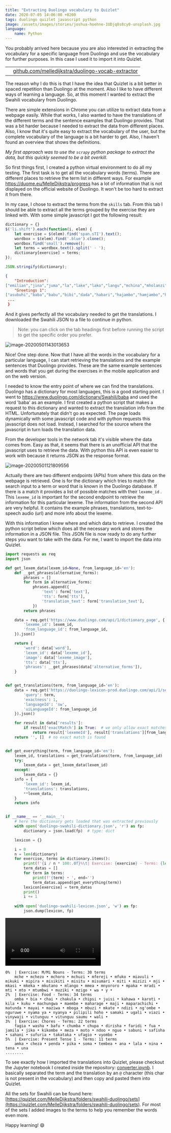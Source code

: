 ```yaml
---
title: "Extracting Duolingo vocabulary to Quizlet"
date: 2020-07-05 14:06:00 +0200
tags: duolingo quizlet javascript python
image: /assets/images/stories/joshua-hoehne-1UDjq8s8cy0-unsplash.jpg
language:
    name: Python
---
```


You probably arrived here because you are also interested in extracting the vocabulary for a specific language from Duolingo and use the vocabulary for further purposes. In this case I used it to import it into Quizlet.
<!--more-->
<table class="table table-condensed">
    <tr>
        <td><i class="mdi mdi-github-circle"></i></td>
        <td><a target="_blank" href="https://github.com/melledijkstra/duolingo-vocab-extractor">github.com/melledijkstra/duolingo-vocab-extractor</a></td>
    </tr>
</table>

The reason why I do this is that I have the idea that Quizlet is a bit better in spaced repetition than Duolingo at the moment. Also I like to have different ways of learning a language. So, at this moment I wanted to extract the Swahili vocabulary from Duolingo.

There are simple extensions in Chrome you can utilize to extract data from a webpage easily. While that works, I also wanted to have the translations of the different terms and the sentence examples that Duolingo provides. That was a bit harder because I needed to extract the data from different places. Also, I know that it's quite easy to extract the vocabulary of the user, but the complete vocabulary of the language is a bit harder to get. Also, I haven't found an overview that shows the definitions.

_My first approach was to use the `scrapy` python package to extract the data, but this quickly seemed to be a bit overkill._

So first things first, I created a python virtual environment to do all my testing. The first task is to get all the vocabulary words (terms). There are different places to retrieve the term list in different ways. For example https://duome.eu/MelleDijkstra/progress has a lot of information that is not displayed on the official website of Duolingo. It won't be too hard to extract it from there.

In my case, I chose to extract the terms from the `skills` tab. From this tab I should be able to extract all the terms grouped by the exercise they are linked with. With some simple javascript I got the following result:

```javascript
dictionary = {}
$('li.shift').each(function(i, elem) {
    let exercise = $(elem).find('span.sTI').text();
    wordbox = $(elem).find('.blue').clone();
    wordbox.find('small').remove();
    let terms = wordbox.text().split(' · ');
    dictionary[exercise] = terms;
});

JSON.stringify(dictionary); 
```

```json
{
    "Introduction": 
["emilian","jina","juma","la","lake","lako","langu","mchina","mholanzi","mimi","mkenya","mmarekani","mtanzania","nani","ni","ninyi","rehema","sisi","wachina","waholanzi","wakenya","wamarekani","wao","watanzania","wewe","yeye"],
	"Greetings 1":
["asubuhi","baba","babu","bibi","dada","habari","hajambo","hamjambo","hatujambo", ...
 ...
 }
```

And it gives perfectly all the vocabulary needed to get the translations. I downloaded the Swahili JSON to a file to continue in python.

> Note: you can click on the tab headings first before running the script to get the specific order you prefer.

![image-20200501143013653](/assets/images/story-images/image-20200501143013653.png)

Nice! One step done. Now that I have all the words in the vocabulary for a particular language, I can start retrieving the translations and the example sentences that Duolingo provides. These are the same example sentences and words that you get during the exercises in the mobile application and on the web version.

I needed to know the entry point of where we can find the translations. Duolingo has a dictionary for most languages, this is a good starting point. I went to https://www.duolingo.com/dictionary/Swahili/baba and used the word 'baba' as an example. I first created a python script that makes a request to this dictionary and wanted to extract the translation info from the HTML. Unfortunately that didn't go as expected. The page loads dynamically with some javascript code and with python requests this javascript does not load. Instead, I searched for the source where the javascript in turn loads the translation data.

From the developer tools in the network tab it's visible where the data comes from. Easy as that, it seems that there is an unofficial API that the javascript uses to retrieve the data. With python this API is even easier to work with because it returns JSON as the response format.

![image-20200501121809556](/assets/images/story-images/image-20200501121809556.png)

Actually there are two different endpoints (APIs) from where this data on the webpage is retrieved. One is for the dictionary which tries to match the search input to a term or word that is known in the Duolingo database. If there is a match it provides a list of possible matches with their `lexeme_id` . This `lexeme_id` is important for the second endpoint to retrieve the information for this particular lexeme. The information from the second API are very helpful. It contains the example phrases, translations, text-to-speech audio (url) and more info about the lexeme.

With this information I knew where and which data to retrieve. I created the python script below which does all the necessary work and stores the information in a JSON file. This JSON file is now ready to do any further steps you want to take with the data. For me, I want to import the data into Quizlet.

```python
import requests as req
import json

def get_lexem_data(lexem_id=None, from_language_id='en'):
    def __get_phrases(alternative_forms):
        phrases = []
        for form in alternative_forms:
            phrases.append({
                'text': form['text'],
                'tts': form['tts'],
                'translation_text': form['translation_text'],
            })
        return phrases

    data = req.get('https://www.duolingo.com/api/1/dictionary_page', {
        'lexeme_id': lexem_id,
        'from_language_id': from_language_id,
    }).json()

    return {
        'word': data['word'],
        'lexem_id': data['lexeme_id'],
        'image': data['lexeme_image'],
        'tts': data['tts'],
        'phrases': __get_phrases(data['alternative_forms']),
    }


def get_translations(term, from_language_id='en'):
    data = req.get('https://duolingo-lexicon-prod.duolingo.com/api/1/search', {
        'query': term,
        'exactness': 1,
        'languageId': 'sw',
        'uiLanguageId': from_language_id
    }).json()

    for result in data['results']:
        if result['exactMatch'] is True:  # we only allow exact matches
            return result['lexemeId'], result['translations'][from_language_id]
    return '', []  # no exact match is found


def get_everything(term, from_language_id='en'):
    lexem_id, translations = get_translations(term, from_language_id)
    try:
        lexem_data = get_lexem_data(lexem_id)
    except:
        lexem_data = {}
    info = {
        'lexem_id': lexem_id,
        'translations': translations,
        **lexem_data,
    }
    return info


if __name__ == '__main__':
    # here the dictionary gets loaded that was extracted previously
    with open('duolingo-swahili-dictionary.json', 'r') as fp:
        dictionary = json.load(fp)  # type: dict

    lexicon = {}

    i = 0
    n = len(dictionary)
    for exercise, terms in dictionary.items():
        print(f'{i / n * 100:.0f}%\t| Exercise: {exercise} - Terms: {len(terms)} terms\n\t', end='')
        term_datas = []
        for term in terms:
            print(f'{term} • ', end='')
            term_datas.append(get_everything(term))
        lexicon[exercise] = term_datas
        print()
        i += 1
    
    with open('duolingo-swahili-lexicon.json', 'w') as fp:
        json.dump(lexicon, fp)
```

<div class="embed-responsive margin-tb-20 embed-responsive-16by9">
    <video controls="controls">
      <source src="/assets/images/story-images/video-duolingo-extract.mp4" type="video/mp4" />
      Your browser does not support the video tag.
    </video>
</div>


```
0%	| Exercise: M/Mi Nouns - Terms: 30 terms
	mche • mchezo • mchoro • mchuzi • mfereji • mfuko • miavuli • mikuki • mipira • misikiti • misitu • misumari • miti • mizizi • mji • mkasi • mkeka • mkutano • mlango • mmea • mnyororo • mpaka • mradi • mti • mto • mtumbwi • muziki • mzigo • wa • y • 
2%	| Exercise: Food - Terms: 34 terms
	omba • bia • chai • chakula • chipsi • juisi • kahawa • karoti • kila • kuku • machungwa • maembe • maharage • maji • maparachichi • matunda • mayai • maziwa • mboga • mbuzi • mkate • ndizi • ng'ombe • nguruwe • nyama ya • nyanya • pilipili hoho • samaki • ugali • viazi • vinywaji • vitunguu • vitunguu saumu • wali • 
3%	| Exercise: Chores - Terms: 22 terms
	fagia • washa • bafu • chumba • chupa • dirisha • faridi • fua • jamila • jiko • kikombe • meza • moto • ndoo • nguo • sabuni • safisha • sahani • sufuria • takataka • ufagio • vyombo • 
5%	| Exercise: Present Tense 1 - Terms: 11 terms
	amka • cheza • penda • pika • soma • tembea • ana • lala • nina • tena • una
........
```

To see exactly how I imported the translations into Quizlet, please checkout the Jupyter notebook I created inside the repository: [converter.ipynb](https://github.com/melledijkstra/duolingo-vocab-extractor/blob/master/converter.ipynb). I basically separated the term and the translation by an `@` character (this char is not present in the vocabulary) and then copy and pasted them into Quizlet.

All the sets for Swahili can be found here: [https://quizlet.com/MelleDijkstra/folders/swahili-duolingo/sets](https://quizlet.com/MelleDijkstra/folders/swahili-duolingo/sets). For most of the sets I added images to the terms to help you remember the words even more.

Happy learning! 😄
